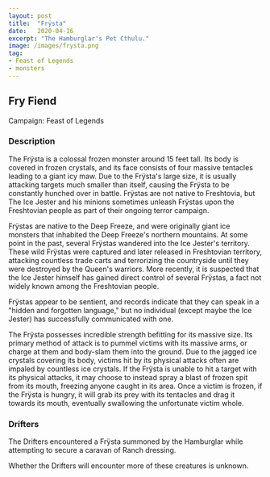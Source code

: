 ```yaml
---
layout: post
title:  "Frÿsta"
date:   2020-04-16
excerpt: "The Hamburglar's Pet Cthulu."
image: /images/frysta.png
tag:
- Feast of Legends
- monsters 
---
```


## Fry Fiend
Campaign: Feast of Legends

### Description
The Frÿsta is a colossal frozen monster around 15 feet tall. Its body is covered in frozen crystals, and its face consists of four massive tentacles leading to a giant icy maw. Due to the Frÿsta's large size, it is usually attacking targets much smaller than itself, causing the Frÿsta to be constantly hunched over in battle. Frÿstas are not native to Freshtovia, but The Ice Jester and his minions sometimes unleash Frÿstas upon the Freshtovian people as part of their ongoing terror campaign.

Frÿstas are native to the Deep Freeze, and were originally giant ice monsters that inhabited the Deep Freeze's northern mountains. At some point in the past, several Frÿstas wandered into the Ice Jester's territory. These wild Frÿstas were captured and later released in Freshtovian territory, attacking countless trade carts and terrorizing the countryside until they were destroyed by the Queen's warriors. More recently, it is suspected that the Ice Jester himself has gained direct control of several Frÿstas, a fact not widely known among the Freshtovian people.

Frÿstas appear to be sentient, and records indicate that they can speak in a "hidden and forgotten language," but no individual (except maybe the Ice Jester) has successfully communicated with one.

The Frÿsta possesses incredible strength befitting for its massive size. Its primary method of attack is to pummel victims with its massive arms, or charge at them and body-slam them into the ground. Due to the jagged ice crystals covering its body, victims hit by its physical attacks often are impaled by countless ice crystals. If the Frÿsta is unable to hit a target with its physical attacks, it may choose to instead spray a blast of frozen spit from its mouth, freezing anyone caught in its area. Once a victim is frozen, if the Frÿsta is hungry, it will grab its prey with its tentacles and drag it towards its mouth, eventually swallowing the unfortunate victim whole.

### Drifters

The Drifters encountered a Frÿsta summoned by the Hamburglar while attempting to secure a caravan of Ranch dressing.

Whether the Drifters will encounter more of these creatures is unknown.
